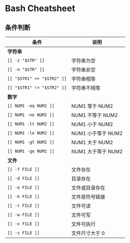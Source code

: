 # Bash Cheatsheet

## 条件判断

| 条件                       | 说明               |
| -------------------------- | ------------------ |
| **字符串**                 |                    |
| `[[ -z "$STR" ]]`          | 字符串为空         |
| `[[ -n "$STR" ]]`          | 字符串非空         |
| `[[ "$STR1" == "$STR2" ]]` | 字符串相等         |
| `[[ "$STR1" != "$STR2" ]]` | 字符串不相等       |
| **数字**                   |                    |
| `[[ NUM1 -eq NUM2 ]]`      | NUM1 等于 NUM2     |
| `[[ NUM1 -ne NUM2 ]]`      | NUM1 不等于 NUM2   |
| `[[ NUM1 -lt NUM2 ]]`      | NUM1 小于 NUM2     |
| `[[ NUM1 -le NUM2 ]]`      | NUM1 小于等于 NUM2 |
| `[[ NUM1 -gt NUM2 ]]`      | NUM1 大于 NUM2     |
| `[[ NUM1 -ge NUM2 ]]`      | NUM1 大于等于 NUM2 |
| **文件**                   |                    |
| `[[ -f FILE ]]`            | 文件存在           |
| `[[ -d FILE ]]`            | 目录存在           |
| `[[ -e FILE ]]`            | 文件或目录存在     |
| `[[ -h FILE ]]`            | 文件是符号链接     |
| `[[ -r FILE ]]`            | 文件可读           |
| `[[ -w FILE ]]`            | 文件可写           |
| `[[ -x FILE ]]`            | 文件可执行         |
| `[[ -s FILE ]]`            | 文件尺寸大于 0     |
